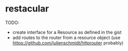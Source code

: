 restacular
==========

TODO:

- create interface for a Resource as defined in the gist
- add routes to the router from a resource object (use https://github.com/julienschmidt/httprouter probably)
